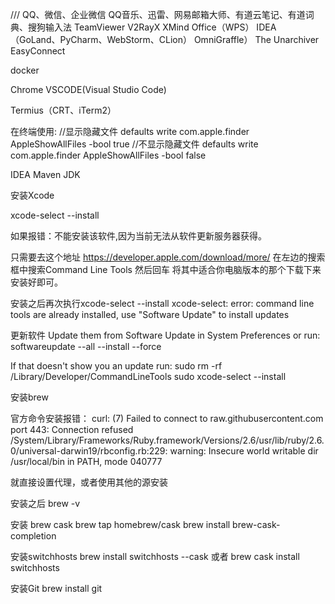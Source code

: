 ///
QQ、微信、企业微信
QQ音乐、迅雷、网易邮箱大师、有道云笔记、有道词典、搜狗输入法
TeamViewer
V2RayX
XMind
Office（WPS）
IDEA（GoLand、PyCharm、WebStorm、CLion）
OmniGraffle）
The Unarchiver
EasyConnect

docker

Chrome
VSCODE(Visual Studio Code)

Termius（CRT、iTerm2）


在终端使用:
//显示隐藏文件
defaults write com.apple.finder AppleShowAllFiles -bool true
//不显示隐藏文件
defaults write com.apple.finder AppleShowAllFiles -bool false


IDEA
Maven
JDK



安装Xcode

xcode-select --install

如果报错：不能安装该软件,因为当前无法从软件更新服务器获得。

只需要去这个地址 https://developer.apple.com/download/more/ 在左边的搜索框中搜索Command Line Tools 然后回车
将其中适合你电脑版本的那个下载下来安装好即可。


安装之后再次执行xcode-select --install
xcode-select: error: command line tools are already installed, use "Software Update" to install updates

更新软件
Update them from Software Update in System Preferences or run:
  softwareupdate --all --install --force

If that doesn't show you an update run:
  sudo rm -rf /Library/Developer/CommandLineTools
  sudo xcode-select --install



安装brew

官方命令安装报错：
curl: (7) Failed to connect to raw.githubusercontent.com port 443: Connection refused
/System/Library/Frameworks/Ruby.framework/Versions/2.6/usr/lib/ruby/2.6.0/universal-darwin19/rbconfig.rb:229: warning: Insecure world writable dir /usr/local/bin in PATH, mode 040777

就直接设置代理，或者使用其他的源安装

安装之后
brew -v


安装 brew cask
brew tap homebrew/cask
brew install brew-cask-completion


安装switchhosts
brew install switchhosts --cask 
或者
brew cask install switchhosts


安装Git
brew install git

